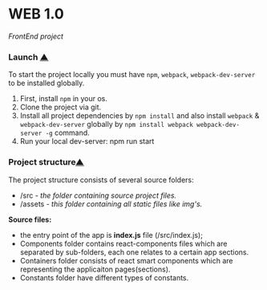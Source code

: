# WEB 1.0
_FrontEnd project_

<a name="bootstrap"></a>
### Launch [▲](#content)

To start the project locally you must have `npm`, `webpack`, `webpack-dev-server` to be installed globally.
1. First, install `npm` in your os.
2. Clone the project via git.
3. Install all project dependencies by `npm install` and also install `webpack` & `webpack-dev-server` globally by `npm install webpack webpack-dev-server -g`  command.
4. Run your local dev-server:
   npm run start

<a name="structure"></a>
### Project structure[▲](#content)

The project structure consists of several source folders:
* /src - _the folder containing source project files._
* /assets - _this folder containing all static files like img's._

**Source files:**
  * the entry point of the app is **index.js** file (/src/index.js);
  * Components folder contains react-components files which are separated by sub-folders, each one relates to a certain app sections.
  * Containers folder consists of react smart components which are representing the applicaiton pages(sections).
  * Constants folder have different types of constants. 
